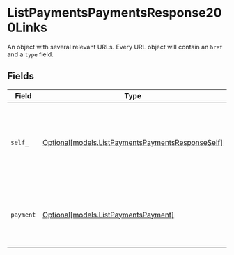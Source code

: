 # ListPaymentsPaymentsResponse200Links

An object with several relevant URLs. Every URL object will contain an `href` and a `type` field.


## Fields

| Field                                                                                              | Type                                                                                               | Required                                                                                           | Description                                                                                        |
| -------------------------------------------------------------------------------------------------- | -------------------------------------------------------------------------------------------------- | -------------------------------------------------------------------------------------------------- | -------------------------------------------------------------------------------------------------- |
| `self_`                                                                                            | [Optional[models.ListPaymentsPaymentsResponseSelf]](../models/listpaymentspaymentsresponseself.md) | :heavy_minus_sign:                                                                                 | In v2 endpoints, URLs are commonly represented as objects with an `href` and `type` field.         |
| `payment`                                                                                          | [Optional[models.ListPaymentsPayment]](../models/listpaymentspayment.md)                           | :heavy_minus_sign:                                                                                 | The API resource URL of the [payment](get-payment) that belong to this route.                      |